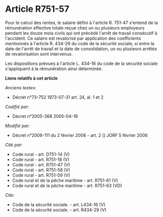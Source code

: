 # Article R751-57

Pour le calcul des rentes, le salaire défini à l'article R. 751-47 s'entend de la rémunération effective totale reçue chez un
ou plusieurs employeurs pendant les douze mois civils qui ont précédé l'arrêt de travail consécutif à l'accident. Ce salaire
est revalorisé par application des coefficients mentionnés à l'article R. 434-29 du code de la sécurité sociale, si entre la
date de l'arrêt de travail et la date de consolidation, un ou plusieurs arrêtés de revalorisation sont intervenus. 

Les dispositions prévues à l'article L. 434-16 du code de la sécurité sociale s'appliquent à la rémunération ainsi
déterminée.

**Liens relatifs à cet article**

_Anciens textes_:

  - Décret n°73-752 1973-07-31 art. 24, al. 1 et 2

_Codifié par_:

  - Décret n°2005-368 2005-04-19

_Modifié par_:

  - Décret n°2006-111 du 2 février 2006 - art. 2 () JORF 5 février 2006

_Cité par_:

  - Code rural - art. D751-14 (V)
  - Code rural - art. R751-18 (V)
  - Code rural - art. R751-47 (V)
  - Code rural - art. R751-58 (V)
  - Code rural - art. R751-59 (V)
  - Code rural et de la pêche maritime - art. R751-61 (V)
  - Code rural et de la pêche maritime - art. R751-63 (VD)

_Cite_:

  - Code de la sécurité sociale. - art. L434-16 (V)
  - Code de la sécurité sociale. - art. R434-29 (V)

